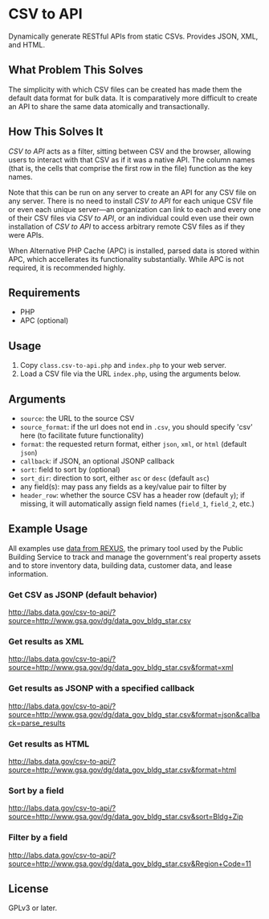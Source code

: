 CSV to API
===========

Dynamically generate RESTful APIs from static CSVs. Provides JSON, XML, and HTML.

What Problem This Solves
------------------------

The simplicity with which CSV files can be created has made them the default data format for bulk data. It is comparatively more difficult to create an API to share the same data atomically and transactionally.

How This Solves It
------------------

*CSV to API* acts as a filter, sitting between CSV and the browser, allowing users to interact with that CSV as if it was a native API. The column names (that is, the cells that comprise the first row in the file) function as the key names.

Note that this can be run on any server to create an API for any CSV file on any server. There is no need to install *CSV to API* for each unique CSV file or even each unique server—an organization can link to each and every one of their CSV files via *CSV to API*, or an individual could even use their own installation of *CSV to API* to access arbitrary remote CSV files as if they were APIs.

When Alternative PHP Cache (APC) is installed, parsed data is stored within APC, which accellerates  its functionality substantially. While APC is not required, it is recommended highly.

Requirements
------------

* PHP
* APC (optional)

Usage
-----

1. Copy `class.csv-to-api.php` and `index.php` to your web server.
2. Load a CSV file via the URL `index.php`, using the arguments below.

Arguments
---------

* `source`: the URL to the source CSV
* `source_format`: if the url does not end in `.csv`, you should specify 'csv' here (to facilitate future functionality)
* `format`: the requested return format, either `json`, `xml`, or `html` (default `json`)
* `callback`: if JSON, an optional JSONP callback
* `sort`: field to sort by (optional)
* `sort_dir`: direction to sort, either `asc` or `desc` (default `asc`)
* any field(s): may pass any fields as a key/value pair to filter by
* `header_row`: whether the source CSV has a header row (default `y`); if missing, it will automatically assign field names (`field_1`, `field_2`, etc.)

Example Usage
-------------

All examples use [data from REXUS](http://catalog.data.gov/dataset/real-estate-across-the-united-states-rexus-inventory-building), the primary tool used by the Public Building Service to track and manage the government's real property assets and to store inventory data, building data, customer data, and lease information.

### Get CSV as JSONP (default behavior)
http://labs.data.gov/csv-to-api/?source=http://www.gsa.gov/dg/data_gov_bldg_star.csv

### Get results as XML

http://labs.data.gov/csv-to-api/?source=http://www.gsa.gov/dg/data_gov_bldg_star.csv&format=xml

### Get results as JSONP with a specified callback

http://labs.data.gov/csv-to-api/?source=http://www.gsa.gov/dg/data_gov_bldg_star.csv&format=json&callback=parse_results

### Get results as HTML

http://labs.data.gov/csv-to-api/?source=http://www.gsa.gov/dg/data_gov_bldg_star.csv&format=html

### Sort by a field

http://labs.data.gov/csv-to-api/?source=http://www.gsa.gov/dg/data_gov_bldg_star.csv&sort=Bldg+Zip

### Filter by a field

http://labs.data.gov/csv-to-api/?source=http://www.gsa.gov/dg/data_gov_bldg_star.csv&Region+Code=11

License
-------
GPLv3 or later.
